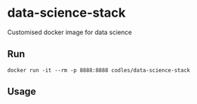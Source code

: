 # data-science-stack
Customised docker image for data science

## Run
`docker run -it --rm -p 8888:8888 codles/data-science-stack`

## Usage